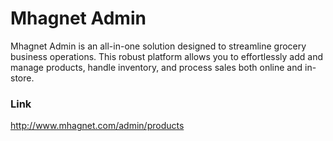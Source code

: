 # Mhagnet Admin
Mhagnet Admin is an all-in-one solution designed to streamline grocery business operations. This robust platform allows 
you to effortlessly add and manage products, handle inventory, and process sales both online and in-store.

### Link
http://www.mhagnet.com/admin/products
